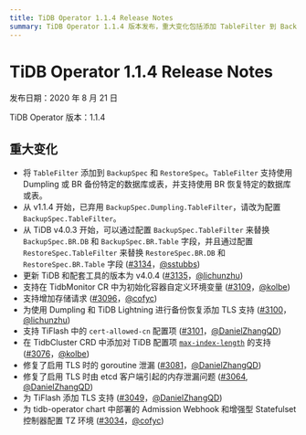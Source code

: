 ```yaml
---
title: TiDB Operator 1.1.4 Release Notes
summary: TiDB Operator 1.1.4 版本发布，重大变化包括添加 TableFilter 到 BackupSpec 和 RestoreSpec，更新 TiDB 和配套工具版本为 v4.0.4，支持自定义环境变量，增加存储请求，为备份恢复添加 TLS 支持，支持 TiFlash 中的 cert-allowed-cn 配置项，修复了启用 TLS 时的内存泄漏问题，为 TiFlash 添加 TLS 支持，配置 TZ 环境。
---
```


# TiDB Operator 1.1.4 Release Notes

发布日期：2020 年 8 月 21 日

TiDB Operator 版本：1.1.4

## 重大变化

- 将 `TableFilter` 添加到 `BackupSpec` 和 `RestoreSpec`。`TableFilter` 支持使用 Dumpling 或 BR 备份特定的数据库或表，并支持使用 BR 恢复特定的数据库或表。
- 从 v1.1.4 开始，已弃用 `BackupSpec.Dumpling.TableFilter`，请改为配置 `BackupSpec.TableFilter`。
- 从 TiDB v4.0.3 开始，可以通过配置 `BackupSpec.TableFilter` 来替换 `BackupSpec.BR.DB` 和 `BackupSpec.BR.Table` 字段，并且通过配置 `RestoreSpec.TableFilter` 来替换 `RestoreSpec.BR.DB` 和 `RestoreSpec.BR.Table` 字段 ([#3134](https://github.com/pingcap/tidb-operator/pull/3134)，[@sstubbs](https://github.com/sstubbs))
- 更新 TiDB 和配套工具的版本为 v4.0.4 ([#3135](https://github.com/pingcap/tidb-operator/pull/3135)，[@lichunzhu](https://github.com/lichunzhu))
- 支持在 TidbMonitor CR 中为初始化容器自定义环境变量 ([#3109](https://github.com/pingcap/tidb-operator/pull/3109)，[@kolbe](https://github.com/kolbe))
- 支持增加存储请求 ([#3096](https://github.com/pingcap/tidb-operator/pull/3096)，[@cofyc](https://github.com/cofyc))
- 为使用 Dumpling 和 TiDB Lightning 进行备份恢复添加 TLS 支持 ([#3100](https://github.com/pingcap/tidb-operator/pull/3100)，[@lichunzhu](https://github.com/lichunzhu))
- 支持 TiFlash 中的 `cert-allowed-cn` 配置项 ([#3101](https://github.com/pingcap/tidb-operator/pull/3101)，[@DanielZhangQD](https://github.com/DanielZhangQD))
- 在 TidbCluster CRD 中添加对 TiDB 配置项 [`max-index-length`](https://docs.pingcap.com/tidb/stable/tidb-configuration-file#max-index-length) 的支持 ([#3076](https://github.com/pingcap/tidb-operator/pull/3076)，[@kolbe](https://github.com/kolbe))
- 修复了启用 TLS 时的 goroutine 泄漏 ([#3081](https://github.com/pingcap/tidb-operator/pull/3081)，[@DanielZhangQD](https://github.com/DanielZhangQD))
- 修复了启用 TLS 时由 etcd 客户端引起的内存泄漏问题 ([#3064](https://github.com/pingcap/tidb-operator/pull/3064), [@DanielZhangQD](https://github.com/DanielZhangQD))
- 为 TiFlash 添加 TLS 支持 ([#3049](https://github.com/pingcap/tidb-operator/pull/3049)，[@DanielZhangQD](https://github.com/DanielZhangQD))
- 为 tidb-operator chart 中部署的 Admission Webhook 和增强型 Statefulset 控制器配置 TZ 环境 ([#3034](https://github.com/pingcap/tidb-operator/pull/3034)，[@cofyc](https://github.com/cofyc))
